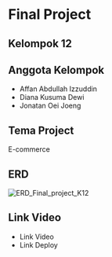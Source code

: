   

# Final Project
## Kelompok 12

## Anggota Kelompok
- Affan Abdullah Izzuddin
- Diana Kusuma Dewi
- Jonatan Oei Joeng
## Tema Project
E-commerce 
## ERD
![ERD_Final_project_K12](/uploads/37240c8152cec3fd559133a1a45e167d/ERD_Final_project_K12.png)
## Link Video
- Link Video
- Link Deploy
